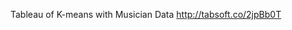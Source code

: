Tableau of K-means with Musician Data
http://tabsoft.co/2jpBb0T

<script type='text/javascript' src='https://us-west-2b.online.tableau.com/javascripts/api/viz_v1.js'></script><div class='tableauPlaceholder' style='width: 1146px; height: 636px;'><object class='tableauViz' width='1146' height='636' style='display:none;'><param name='host_url' value='https%3A%2F%2Fus-west-2b.online.tableau.com%2F' /> <param name='embed_code_version' value='2' /> <param name='site_root' value='&#47;t&#47;cameronstab' /><param name='name' value='Music_media&#47;Sheet2' /><param name='tabs' value='no' /><param name='toolbar' value='yes' /><param name='showAppBanner' value='false' /><param name='showShareOptions' value='true' /></object></div>
